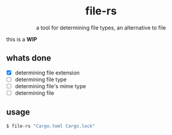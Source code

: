 <div align="center">
    <h1>file-rs</h1>
    <p>a tool for determining file types, an alternative to file</p>
</div>

this is a **WIP**

## whats done
- [X] determining file extension
- [ ] determining file type
- [ ] determining file's mime type
- [ ] determining file

## usage
```sh
$ file-rs "Cargo.toml Cargo.lock"
```
